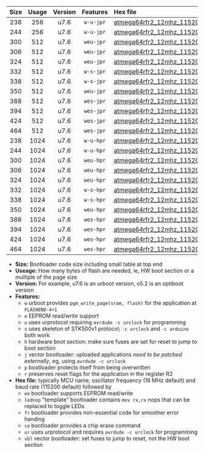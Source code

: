 |Size|Usage|Version|Features|Hex file|
|:-:|:-:|:-:|:-:|:--|
|238|256|u7.6|`w-u-jpr`|[atmega64rfr2_12mhz_115200bps_ur_vbl.hex](https://raw.githubusercontent.com/stefanrueger/urboot/main//atmega64rfr2_12mhz_115200bps_ur_vbl.hex)|
|244|256|u7.6|`w-u-jpr`|[atmega64rfr2_12mhz_115200bps_lednop_ur_vbl.hex](https://raw.githubusercontent.com/stefanrueger/urboot/main//atmega64rfr2_12mhz_115200bps_lednop_ur_vbl.hex)|
|300|512|u7.6|`weu-jpr`|[atmega64rfr2_12mhz_115200bps_ee_ur_vbl.hex](https://raw.githubusercontent.com/stefanrueger/urboot/main//atmega64rfr2_12mhz_115200bps_ee_ur_vbl.hex)|
|306|512|u7.6|`weu-jpr`|[atmega64rfr2_12mhz_115200bps_ee_lednop_ur_vbl.hex](https://raw.githubusercontent.com/stefanrueger/urboot/main//atmega64rfr2_12mhz_115200bps_ee_lednop_ur_vbl.hex)|
|324|512|u7.6|`weu-jpr`|[atmega64rfr2_12mhz_115200bps_ee_lednop_fr_ur_vbl.hex](https://raw.githubusercontent.com/stefanrueger/urboot/main//atmega64rfr2_12mhz_115200bps_ee_lednop_fr_ur_vbl.hex)|
|332|512|u7.6|`w-s-jpr`|[atmega64rfr2_12mhz_115200bps_vbl.hex](https://raw.githubusercontent.com/stefanrueger/urboot/main//atmega64rfr2_12mhz_115200bps_vbl.hex)|
|338|512|u7.6|`w-s-jpr`|[atmega64rfr2_12mhz_115200bps_lednop_vbl.hex](https://raw.githubusercontent.com/stefanrueger/urboot/main//atmega64rfr2_12mhz_115200bps_lednop_vbl.hex)|
|350|512|u7.6|`weu-jpr`|[atmega64rfr2_12mhz_115200bps_ee_lednop_fr_ce_ur_vbl.hex](https://raw.githubusercontent.com/stefanrueger/urboot/main//atmega64rfr2_12mhz_115200bps_ee_lednop_fr_ce_ur_vbl.hex)|
|388|512|u7.6|`wes-jpr`|[atmega64rfr2_12mhz_115200bps_ee_vbl.hex](https://raw.githubusercontent.com/stefanrueger/urboot/main//atmega64rfr2_12mhz_115200bps_ee_vbl.hex)|
|394|512|u7.6|`wes-jpr`|[atmega64rfr2_12mhz_115200bps_ee_lednop_vbl.hex](https://raw.githubusercontent.com/stefanrueger/urboot/main//atmega64rfr2_12mhz_115200bps_ee_lednop_vbl.hex)|
|424|512|u7.6|`wes-jpr`|[atmega64rfr2_12mhz_115200bps_ee_lednop_fr_vbl.hex](https://raw.githubusercontent.com/stefanrueger/urboot/main//atmega64rfr2_12mhz_115200bps_ee_lednop_fr_vbl.hex)|
|464|512|u7.6|`wes-jpr`|[atmega64rfr2_12mhz_115200bps_ee_lednop_fr_ce_vbl.hex](https://raw.githubusercontent.com/stefanrueger/urboot/main//atmega64rfr2_12mhz_115200bps_ee_lednop_fr_ce_vbl.hex)|
|238|1024|u7.6|`w-u-hpr`|[atmega64rfr2_12mhz_115200bps_ur.hex](https://raw.githubusercontent.com/stefanrueger/urboot/main//atmega64rfr2_12mhz_115200bps_ur.hex)|
|244|1024|u7.6|`w-u-hpr`|[atmega64rfr2_12mhz_115200bps_lednop_ur.hex](https://raw.githubusercontent.com/stefanrueger/urboot/main//atmega64rfr2_12mhz_115200bps_lednop_ur.hex)|
|300|1024|u7.6|`weu-hpr`|[atmega64rfr2_12mhz_115200bps_ee_ur.hex](https://raw.githubusercontent.com/stefanrueger/urboot/main//atmega64rfr2_12mhz_115200bps_ee_ur.hex)|
|306|1024|u7.6|`weu-hpr`|[atmega64rfr2_12mhz_115200bps_ee_lednop_ur.hex](https://raw.githubusercontent.com/stefanrueger/urboot/main//atmega64rfr2_12mhz_115200bps_ee_lednop_ur.hex)|
|324|1024|u7.6|`weu-hpr`|[atmega64rfr2_12mhz_115200bps_ee_lednop_fr_ur.hex](https://raw.githubusercontent.com/stefanrueger/urboot/main//atmega64rfr2_12mhz_115200bps_ee_lednop_fr_ur.hex)|
|332|1024|u7.6|`w-s-hpr`|[atmega64rfr2_12mhz_115200bps.hex](https://raw.githubusercontent.com/stefanrueger/urboot/main//atmega64rfr2_12mhz_115200bps.hex)|
|338|1024|u7.6|`w-s-hpr`|[atmega64rfr2_12mhz_115200bps_lednop.hex](https://raw.githubusercontent.com/stefanrueger/urboot/main//atmega64rfr2_12mhz_115200bps_lednop.hex)|
|350|1024|u7.6|`weu-hpr`|[atmega64rfr2_12mhz_115200bps_ee_lednop_fr_ce_ur.hex](https://raw.githubusercontent.com/stefanrueger/urboot/main//atmega64rfr2_12mhz_115200bps_ee_lednop_fr_ce_ur.hex)|
|388|1024|u7.6|`wes-hpr`|[atmega64rfr2_12mhz_115200bps_ee.hex](https://raw.githubusercontent.com/stefanrueger/urboot/main//atmega64rfr2_12mhz_115200bps_ee.hex)|
|394|1024|u7.6|`wes-hpr`|[atmega64rfr2_12mhz_115200bps_ee_lednop.hex](https://raw.githubusercontent.com/stefanrueger/urboot/main//atmega64rfr2_12mhz_115200bps_ee_lednop.hex)|
|424|1024|u7.6|`wes-hpr`|[atmega64rfr2_12mhz_115200bps_ee_lednop_fr.hex](https://raw.githubusercontent.com/stefanrueger/urboot/main//atmega64rfr2_12mhz_115200bps_ee_lednop_fr.hex)|
|464|1024|u7.6|`wes-hpr`|[atmega64rfr2_12mhz_115200bps_ee_lednop_fr_ce.hex](https://raw.githubusercontent.com/stefanrueger/urboot/main//atmega64rfr2_12mhz_115200bps_ee_lednop_fr_ce.hex)|

- **Size:** Bootloader code size including small table at top end
- **Useage:** How many bytes of flash are needed, ie, HW boot section or a multiple of the page size
- **Version:** For example, u7.6 is an urboot version, o5.2 is an optiboot version
- **Features:**
  + `w` urboot provides `pgm_write_page(sram, flash)` for the application at `FLASHEND-4+1`
  + `e` EEPROM read/write support
  + `u` uses urprotocol requiring `avrdude -c urclock` for programming
  + `s` uses skeleton of STK500v1 protocol; `-c urclock` and `-c arduino` both work
  + `h` hardware boot section: make sure fuses are set for reset to jump to boot section
  + `j` vector bootloader: uploaded applications *need to be patched externally*, eg, using `avrdude -c urclock`
  + `p` bootloader protects itself from being overwritten
  + `r` preserves reset flags for the application in the register R2
- **Hex file:** typically MCU name, oscillator frequency (16 MHz default) and baud rate (115200 default) followed by
  + `ee` bootloader supports EEPROM read/write
  + `lednop` "template" bootloader contains `mov rx,rx` nops that can be replaced to toggle LEDs
  + `fr` bootloader provides non-essential code for smoother error handing
  + `ce` bootloader provides a chip erase command
  + `ur` uses urprotocol and requires `avrdude -c urclock` for programming
  + `vbl` vector bootloader: set fuses to jump to reset, not the HW boot section
